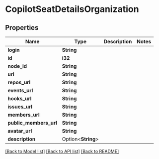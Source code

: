 # CopilotSeatDetailsOrganization

## Properties

Name | Type | Description | Notes
------------ | ------------- | ------------- | -------------
**login** | **String** |  | 
**id** | **i32** |  | 
**node_id** | **String** |  | 
**url** | **String** |  | 
**repos_url** | **String** |  | 
**events_url** | **String** |  | 
**hooks_url** | **String** |  | 
**issues_url** | **String** |  | 
**members_url** | **String** |  | 
**public_members_url** | **String** |  | 
**avatar_url** | **String** |  | 
**description** | Option<**String**> |  | 

[[Back to Model list]](../README.md#documentation-for-models) [[Back to API list]](../README.md#documentation-for-api-endpoints) [[Back to README]](../README.md)


